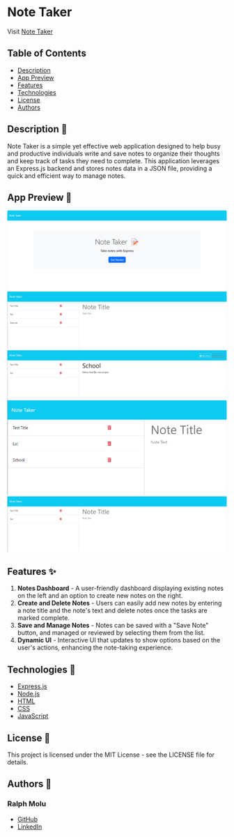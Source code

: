 # Note Taker

Visit [Note Taker](https://ralphmolu.github.io/note-taker/)

## Table of Contents
- [Description](#description-)
- [App Preview](#app-preview-)
- [Features](#features-)
- [Technologies](#technologies-)
- [License](#license-)
- [Authors](#authors-️)

## Description 📖
Note Taker is a simple yet effective web application designed to help busy and productive individuals write and save notes to organize their thoughts and keep track of tasks they need to complete. This application leverages an Express.js backend and stores notes data in a JSON file, providing a quick and efficient way to manage notes.

## App Preview 👀
![alt text](<app images/homepage.png>)
![alt text](<app images/notes.png>)
![alt text](<app images/Adding school note.png>)
![alt text](<app images/added school note.png>)
![alt text](<app images/deleted exercise note.png>)

## Features ✨
1. **Notes Dashboard** - A user-friendly dashboard displaying existing notes on the left and an option to create new notes on the right.
2. **Create and Delete Notes** - Users can easily add new notes by entering a note title and the note's text and delete notes once the tasks are marked complete.
3. **Save and Manage Notes** - Notes can be saved with a "Save Note" button, and managed or reviewed by selecting them from the list.
4. **Dynamic UI** - Interactive UI that updates to show options based on the user's actions, enhancing the note-taking experience.

## Technologies 🔧
- [Express.js](https://expressjs.com/)
- [Node.js](https://nodejs.org/)
- [HTML](https://developer.mozilla.org/en-US/docs/Web/HTML)
- [CSS](https://developer.mozilla.org/en-US/docs/Web/CSS)
- [JavaScript](https://developer.mozilla.org/en-US/docs/Web/JavaScript)


## License 📄
This project is licensed under the MIT License - see the LICENSE file for details.

## Authors 👤
### Ralph Molu
- [GitHub](https://github.com/yourgithub)
- [LinkedIn](https://www.linkedin.com/in/yourlinkedin/)